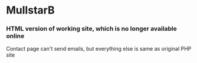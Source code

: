 # MullstarB
### HTML version of working site, which is no longer available online

Contact page can't send emails, but everything else is same as original PHP site
